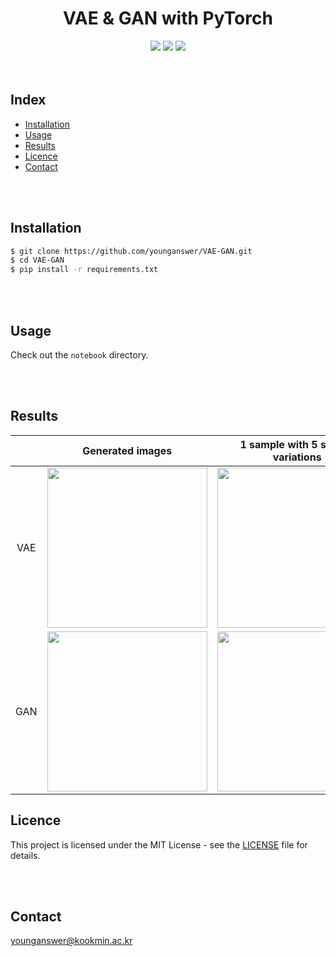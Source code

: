<h1 align='center'>VAE & GAN with PyTorch</h1>
<div align='center'>
	<img src='https://img.shields.io/badge/Python-3.11.5-blue'>
	<img src='https://img.shields.io/badge/PyTorch-1.9.0-red'>
	<img src='https://img.shields.io/badge/License-MIT-yellow.svg'>
</div>
<br/><br/>

## Index

-   [Installation](#installation)
-   [Usage](#usage)
-   [Results](#results)
-   [Licence](#licence)
-   [Contact](#contact)

<br/><br/>

## Installation

```bash
$ git clone https://github.com/younganswer/VAE-GAN.git
$ cd VAE-GAN
$ pip install -r requirements.txt
```

<br/><br/>

## Usage

Check out the `notebook` directory.

<br/><br/>

## Results

<!-- make table -->
<!-- first row: VAE -->
<!-- second row: GAN -->
<!-- first column: Random sampled 5 square images -->
<!-- second column: 1 sample & 5 square variations -->

|     |                            Generated images                            |                            1 sample with 5 square variations                            |
| :-: | :--------------------------------------------------------------------: | :-------------------------------------------------------------------------------------: |
| VAE | <img src='./assets/VAE_generated_images.png' width='256' height='256'> | <img src='./assets/VAE_1_sample_with_5_square_variations.png' width='256' height='256'> |
| GAN | <img src='./assets/GAN_generated_images.png' width='256' height='256'> | <img src='./assets/GAN_1_sample_with_5_square_variations.png' width='256' height='256'> |

## Licence

This project is licensed under the MIT License - see the [LICENSE](./LICENSE) file for details.

<br/><br/>

## Contact

younganswer@kookmin.ac.kr
